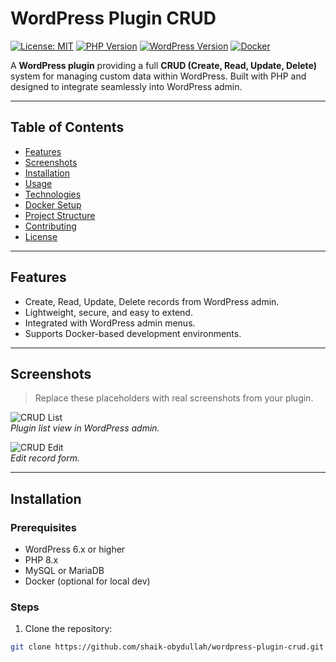 # WordPress Plugin CRUD

[![License: MIT](https://img.shields.io/badge/License-MIT-blue.svg)](LICENSE)
[![PHP Version](https://img.shields.io/badge/PHP-8.4-blue)](https://www.php.net/)
[![WordPress Version](https://img.shields.io/badge/WordPress-6.x-green)](https://wordpress.org/)
[![Docker](https://img.shields.io/badge/Docker-Ready-blue.svg)](https://www.docker.com/)

A **WordPress plugin** providing a full **CRUD (Create, Read, Update, Delete)** system for managing custom data within WordPress. Built with PHP and designed to integrate seamlessly into WordPress admin.

---

## Table of Contents

- [Features](#features)  
- [Screenshots](#screenshots)  
- [Installation](#installation)  
- [Usage](#usage)  
- [Technologies](#technologies)  
- [Docker Setup](#docker-setup)  
- [Project Structure](#project-structure)  
- [Contributing](#contributing)  
- [License](#license)  

---

## Features

- Create, Read, Update, Delete records from WordPress admin.  
- Lightweight, secure, and easy to extend.  
- Integrated with WordPress admin menus.  
- Supports Docker-based development environments.  

---

## Screenshots

> Replace these placeholders with real screenshots from your plugin.

![CRUD List](docs/screenshots/crud-list.png)  
*Plugin list view in WordPress admin.*

![CRUD Edit](docs/screenshots/crud-edit.png)  
*Edit record form.*

---

## Installation

### Prerequisites

- WordPress 6.x or higher  
- PHP 8.x  
- MySQL or MariaDB  
- Docker (optional for local dev)  

### Steps

1. Clone the repository:

```bash
git clone https://github.com/shaik-obydullah/wordpress-plugin-crud.git